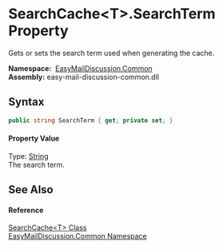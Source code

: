 SearchCache&lt;T>.SearchTerm Property
=====================================
Gets or sets the search term used when generating the cache.

  **Namespace:**  [EasyMailDiscussion.Common][1]  
  **Assembly:** easy-mail-discussion-common.dll

Syntax
------

```csharp
public string SearchTerm { get; private set; }
```

#### Property Value
Type: [String][2]  
 The search term. 

See Also
--------

#### Reference
[SearchCache&lt;T> Class][3]  
[EasyMailDiscussion.Common Namespace][1]  

[1]: ../README.md
[2]: https://docs.microsoft.com/dotnet/api/system.string
[3]: README.md